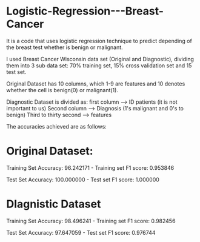 # Logistic-Regression---Breast-Cancer

It is a code that uses logistic regression technique to predict depending of the breast test whether is benign or malignant.

I used Breast Cancer Wisconsin data set (Original and Diagnostic), dividing them into 3 sub data set: 70% training set, 15% cross validation set and 15 test set.

Original Dataset has 10 columns, which 1-9 are features and 10 denotes whether the cell is benign(0) or malignant(1).

Diagnostic Dataset is divided as: 
first column --> ID patients (it is not important to us)
Second column --> Diagnosis (1's malignant and 0's to benign)
Third to thirty second --> features

The accuracies achieved are as follows:

# Original Dataset:
Training Set Accuracy: 96.242171 - Training set F1 score: 0.953846

Test Set Accuracy: 100.000000 - Test set F1 score: 1.000000

# DIagnistic Dataset
Training Set Accuracy: 98.496241 - Training set F1 score: 0.982456

Test Set Accuracy: 97.647059 - Test set F1 score: 0.976744

